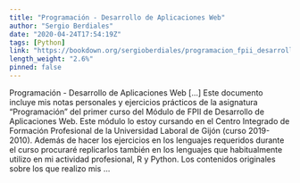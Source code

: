 ```yaml
---
title: "Programación - Desarrollo de Aplicaciones Web"
author: "Sergio Berdiales"
date: "2020-04-24T17:54:19Z"
tags: [Python]
link: "https://bookdown.org/sergioberdiales/programacion_fpii_desarrollo_aplicaciones_web/"
length_weight: "2.6%"
pinned: false
---
```


Programación - Desarrollo de Aplicaciones Web [...] Este documento incluye mis notas personales y ejercicios prácticos de la asignatura “Programación” del primer curso del Módulo de FPII de Desarrollo de Aplicaciones Web. Este módulo lo estoy cursando en el Centro Integrado de Formación Profesional de la Universidad Laboral de Gijón (curso 2019-2010). Además de hacer los ejercicios en los lenguajes requeridos durante el curso procuraré replicarlos también en los lenguajes que habitualmente utilizo en mi actividad profesional, R y Python. Los contenidos originales sobre los que realizo mis ...
